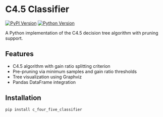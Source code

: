 # C4.5 Classifier

[![PyPI Version](https://img.shields.io/pypi/v/c-four-five-classifier.svg)](https://pypi.org/project/c-four-five-classifier/)
[![Python Version](https://img.shields.io/badge/python-3.6%2B-blue.svg)](https://www.python.org/downloads/)

A Python implementation of the C4.5 decision tree algorithm with pruning support.

## Features

- C4.5 algorithm with gain ratio splitting criterion
- Pre-pruning via minimum samples and gain ratio thresholds
- Tree visualization using Graphviz
- Pandas DataFrame integration

## Installation

```bash
pip install c_four_five_classifier